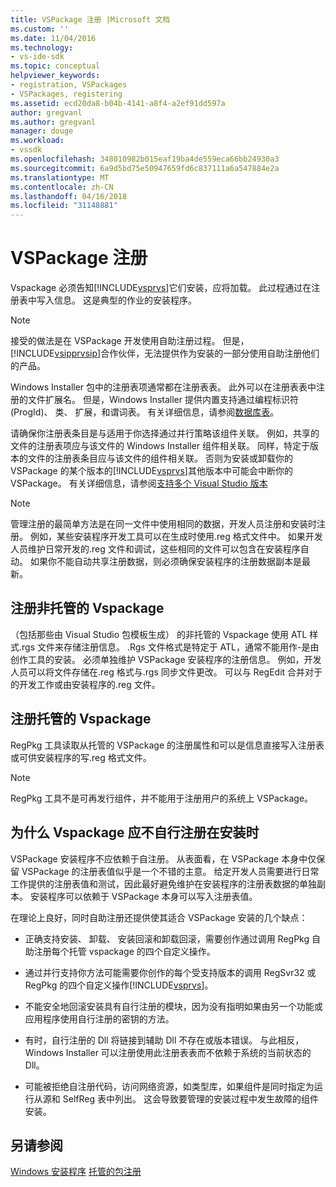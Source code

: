 ```yaml
---
title: VSPackage 注册 |Microsoft 文档
ms.custom: ''
ms.date: 11/04/2016
ms.technology:
- vs-ide-sdk
ms.topic: conceptual
helpviewer_keywords:
- registration, VSPackages
- VSPackages, registering
ms.assetid: ecd20da8-b04b-4141-a8f4-a2ef91dd597a
author: gregvanl
ms.author: gregvanl
manager: douge
ms.workload:
- vssdk
ms.openlocfilehash: 348010982b015eaf19ba4de559eca66bb24930a3
ms.sourcegitcommit: 6a9d5bd75e50947659fd6c837111a6a547884e2a
ms.translationtype: MT
ms.contentlocale: zh-CN
ms.lasthandoff: 04/16/2018
ms.locfileid: "31148881"
---
```

# <a name="vspackage-registration"></a>VSPackage 注册
Vspackage 必须告知[!INCLUDE[vsprvs](../../code-quality/includes/vsprvs_md.md)]它们安装，应将加载。 此过程通过在注册表中写入信息。 这是典型的作业的安装程序。  
  
> [!NOTE]
>  接受的做法是在 VSPackage 开发使用自助注册过程。 但是，[!INCLUDE[vsipprvsip](../../extensibility/includes/vsipprvsip_md.md)]合作伙伴，无法提供作为安装的一部分使用自助注册他们的产品。  
  
 Windows Installer 包中的注册表项通常都在注册表表。 此外可以在注册表表中注册的文件扩展名。 但是，Windows Installer 提供内置支持通过编程标识符 (ProgId)、 类、 扩展，和谓词表。 有关详细信息，请参阅[数据库表](http://msdn.microsoft.com/library/aa368259\(VS.85\).aspx)。  
  
 请确保你注册表条目是与适用于你选择通过并行策略该组件关联。 例如，共享的文件的注册表项应与该文件的 Windows Installer 组件相关联。 同样，特定于版本的文件的注册表条目应与该文件的组件相关联。 否则为安装或卸载你的 VSPackage 的某个版本的[!INCLUDE[vsprvs](../../code-quality/includes/vsprvs_md.md)]其他版本中可能会中断你的 VSPackage。 有关详细信息，请参阅[支持多个 Visual Studio 版本](../../extensibility/supporting-multiple-versions-of-visual-studio.md)  
  
> [!NOTE]
>  管理注册的最简单方法是在同一文件中使用相同的数据，开发人员注册和安装时注册。 例如，某些安装程序开发工具可以在生成时使用.reg 格式文件中。 如果开发人员维护日常开发的.reg 文件和调试，这些相同的文件可以包含在安装程序自动。 如果你不能自动共享注册数据，则必须确保安装程序的注册数据副本是最新。  
  
## <a name="registering-unmanaged-vspackages"></a>注册非托管的 Vspackage  
 （包括那些由 Visual Studio 包模板生成） 的非托管的 Vspackage 使用 ATL 样式.rgs 文件来存储注册信息。 .Rgs 文件格式是特定于 ATL，通常不能用作-是由创作工具的安装。 必须单独维护 VSPackage 安装程序的注册信息。 例如，开发人员可以将文件存储在.reg 格式与.rgs 同步文件更改。 可以与 RegEdit 合并对于的开发工作或由安装程序的.reg 文件。  
  
## <a name="registering-managed-vspackages"></a>注册托管的 Vspackage  
 RegPkg 工具读取从托管的 VSPackage 的注册属性和可以是信息直接写入注册表或可供安装程序的写.reg 格式文件。  
  
> [!NOTE]
>  RegPkg 工具不是可再发行组件，并不能用于注册用户的系统上 VSPackage。  
  
## <a name="why-vspackages-should-not-self-register-at-install-time"></a>为什么 Vspackage 应不自行注册在安装时  
 VSPackage 安装程序不应依赖于自注册。 从表面看，在 VSPackage 本身中仅保留 VSPackage 的注册表值似乎是一个不错的主意。 给定开发人员需要进行日常工作提供的注册表值和测试，因此最好避免维护在安装程序的注册表数据的单独副本。 安装程序可以依赖于 VSPackage 本身可以写入注册表值。  
  
 在理论上良好，同时自助注册还提供使其适合 VSPackage 安装的几个缺点：  
  
-   正确支持安装、 卸载、 安装回滚和卸载回滚，需要创作通过调用 RegPkg 自助注册每个托管 vspackage 的四个自定义操作。  
  
-   通过并行支持你方法可能需要你创作的每个受支持版本的调用 RegSvr32 或 RegPkg 的四个自定义操作[!INCLUDE[vsprvs](../../code-quality/includes/vsprvs_md.md)]。  
  
-   不能安全地回滚安装具有自行注册的模块，因为没有指明如果由另一个功能或应用程序使用自行注册的密钥的方法。  
  
-   有时，自行注册的 Dll 将链接到辅助 Dll 不存在或版本错误。 与此相反，Windows Installer 可以注册使用此注册表表而不依赖于系统的当前状态的 Dll。  
  
-   可能被拒绝自注册代码，访问网络资源，如类型库，如果组件是同时指定为运行从源和 SelfReg 表中列出。 这会导致要管理的安装过程中发生故障的组件安装。  
  
## <a name="see-also"></a>另请参阅  
 [Windows 安装程序](http://msdn.microsoft.com/library/cc185688\(VS.85\).aspx)   
 [托管的包注册](http://msdn.microsoft.com/en-us/f69e0ea3-6a92-4639-8ca9-4c9c210e58a1)